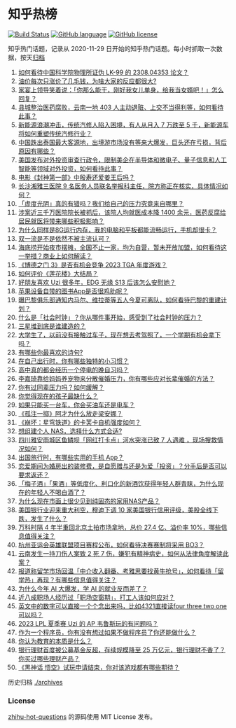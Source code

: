 # 知乎热榜
[![Build Status](https://github.com/ToWeLong/zhihu-hot-questions/workflows/CI/badge.svg)](https://github.com/ToWeLong/zhihu-hot-questions/actions)
[![GitHub language](https://img.shields.io/badge/language-golang-orange.svg)](https://golang.org/)
[![GitHub license](https://img.shields.io/github/license/ToWeLong/zhihu-hot-questions)](https://github.com/ToWeLong/zhihu-hot-questions/blob/main/LICENSE)

知乎热门话题，记录从 2020-11-29 日开始的知乎热门话题。每小时抓取一次数据，按天[归档](./archives)

<!-- BEGIN -->

1. [如何看待中国科学院物理所证伪 LK-99 的 2308.04353 论文？](https://www.zhihu.com/question/616368545)
1. [油价每次只涨价了几毛钱，为啥大家的反应都很大?](https://www.zhihu.com/question/543428230)
1. [家宴上领导笑着说：「你那么能干，刚好我女儿单身，给我当女婿吧！」怎么回复？](https://www.zhihu.com/question/616206489)
1. [县城整治医药腐败，云南一地 403 人主动退赃、上交不当得利等，如何看待此事？](https://www.zhihu.com/question/616551821)
1. [新能源浪潮冲击，传统汽修人陷入困境，有人从月入 7 万跌至 5 千，新能源车将如何重塑传统汽修行业？](https://www.zhihu.com/question/616379154)
1. [中国跌出泰国最大客源地，出境游市场没有等来大爆发，巨头还在亏损，背后原因有哪些？](https://www.zhihu.com/question/616552634)
1. [美国发布对外投资审查行政令，限制美企在半导体和微电子、量子信息和人工智能等领域对外投资，如何看待此事？](https://www.zhihu.com/question/616553467)
1. [电影《封神第一部》中殷寿还爱姜王后吗？](https://www.zhihu.com/question/615752697)
1. [长沙湘雅三医院 9 名医务人员联名举报科主任，院方称正在核实，具体情况如何？](https://www.zhihu.com/question/616561816)
1. [「虚度光阴」真的有错吗？我们给自己的压力究竟来自哪里？](https://www.zhihu.com/question/615961414)
1. [涉案近三千万医院院长被抓后，该院人均就医成本降 1400 余元，医药反腐给居民就医将带来哪些积极影响？](https://www.zhihu.com/question/616439206)
1. [为什么同样是8G运行内存，我的电脑和平板都能流畅运行，手机却很卡？](https://www.zhihu.com/question/615541629)
1. [双一流是不是依然不被主流认可？](https://www.zhihu.com/question/609568526)
1. [海底捞开始夜市摆摊，全国不止一家，均为自营，暂未开放加盟，如何看待这一举措？商业上如何解读？](https://www.zhihu.com/question/616558984)
1. [《博德之门 3》是否有机会竞争 2023 TGA 年度游戏？](https://www.zhihu.com/question/616306166)
1. [如何评价《莲花楼》大结局？](https://www.zhihu.com/question/616467449)
1. [好朋友喜欢 Uzi 很多年，EDG 无缘 S13 后该怎么安慰她？](https://www.zhihu.com/question/616308573)
1. [苹果设备自带的图书App是否很鸡肋呢？](https://www.zhihu.com/question/615759088)
1. [曝巴黎俱乐部通知内马尔、维拉蒂等五人今夏可离队，如何看待巴黎的重建计划？](https://www.zhihu.com/question/616551405)
1. [什么是「社会时钟」？你从哪件事开始，感受到了社会时钟的压力？](https://www.zhihu.com/question/615961265)
1. [三星堆到底是谁建造的？](https://www.zhihu.com/question/499338423)
1. [大学生了，以前没有接触过车子，现在想去考驾照了，一个学期有机会拿下吗？](https://www.zhihu.com/question/616404892)
1. [有哪些你最喜欢的诗句?](https://www.zhihu.com/question/616416443)
1. [在自己出行时，你有哪些独特的小习惯？](https://www.zhihu.com/question/614480935)
1. [高中真的都会经历一个停电的晚自习吗？](https://www.zhihu.com/question/609084453)
1. [李嘉琦靠给妈妈养宠物来分散催婚压力，你有哪些应对长辈催婚的方法？](https://www.zhihu.com/question/615961951)
1. [你有过同辈压力吗？如何缓解？](https://www.zhihu.com/question/615961852)
1. [你觉得现在的孩子最缺什么？](https://www.zhihu.com/question/613189929)
1. [如果只能买一台车，你会买油车还是电车？](https://www.zhihu.com/question/610250156)
1. [《孤注一掷》阿才为什么放走梁安娜？](https://www.zhihu.com/question/615798347)
1. [《崩坏：星穹铁道》的卡芙卡自机强度如何？](https://www.zhihu.com/question/616415838)
1. [想组建个人 NAS，选择什么方式合适?](https://www.zhihu.com/question/595040648)
1. [四川雅安雨城区鱼鳞坝「网红打卡点」河水突涨已致 7 人遇难 ，现场搜救情况如何？](https://www.zhihu.com/question/616393478)
1. [出国旅行时，有哪些实用的手机 App？](https://www.zhihu.com/question/615307783)
1. [恋爱期间为婚房出的装修费，是自愿赠与还是为爱「投资」？分手后是否可以要求返还？](https://www.zhihu.com/question/616566996)
1. [「梅子酒」「果酒」等低度化、利口化的新酒饮获得年轻人群青睐，为什么现在的年轻人不喝白酒了？](https://www.zhihu.com/question/616391683)
1. [为什么现在市面上很少见到纯固态的家用NAS产品？](https://www.zhihu.com/question/615790861)
1. [美国银行业迎来重大利空，穆迪下调 10 家美国银行信用评级，美股全线下跌，发生了什么？](https://www.zhihu.com/question/616317995)
1. [万科时隔 4 年半重回北京土拍市场拿地，总价 27.4 亿、溢价率 10%，哪些信息值得关注？](https://www.zhihu.com/question/616437144)
1. [杭州亚运会英雄联盟项目赛程公布，如何看待决赛赛制将采用 BO3？](https://www.zhihu.com/question/616214106)
1. [云南发生一持刀伤人案致 2 死 7 伤，嫌犯有精神病史，如何从法律角度解读此案？](https://www.zhihu.com/question/616302287)
1. [报道称留学市场回温「中介收入翻番、考雅思要找黄牛抢号」，如何看待「留学热」再现？有哪些信息值得关注？](https://www.zhihu.com/question/616368701)
1. [为什么今年 AI 大爆发，学 AI 的就业反而差了？](https://www.zhihu.com/question/603753581)
1. [近八成职场人经历过「职场空窗期」，打工人该如何应对？](https://www.zhihu.com/question/616394566)
1. [英文中的数字可以直接一个个念出来吗，比如4321直接读four three two one可以吗？](https://www.zhihu.com/question/616112447)
1. [2023 LPL 夏季赛 Uzi 的 AP 韦鲁斯玩的有问题吗？](https://www.zhihu.com/question/616410219)
1. [作为一个程序员，你有没有想过如果不做程序员了你还能做什么？](https://www.zhihu.com/question/390635068)
1. [你认为教育的本质是什么？](https://www.zhihu.com/question/355525262)
1. [银行理财首度被公募基金反超，存续规模降至 25 万亿元，银行理财不香了？你买过哪些理财产品？](https://www.zhihu.com/question/616254274)
1. [《黑神话 悟空》试玩申请结束，你对该游戏都有哪些期待？](https://www.zhihu.com/question/616216784)

<!-- END -->

历史归档 [./archives](./archives)


### License
[zhihu-hot-questions](https://github.com/towelong/zhihu-hot-questions) 的源码使用 MIT License 发布。